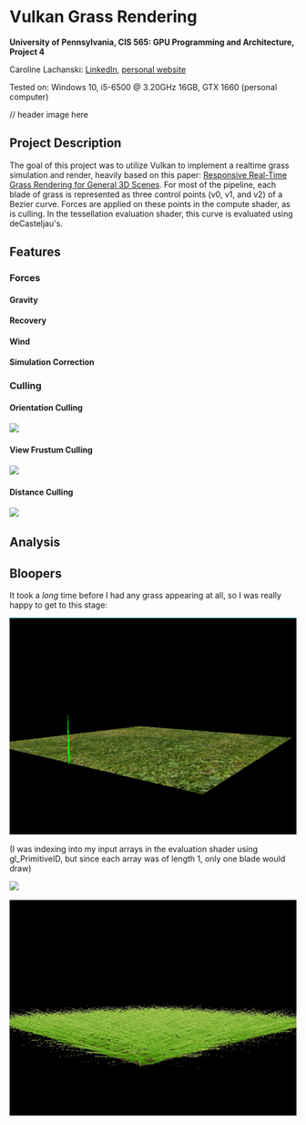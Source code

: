 # Vulkan Grass Rendering
**University of Pennsylvania, CIS 565: GPU Programming and Architecture,
Project 4**

Caroline Lachanski: [LinkedIn](https://www.linkedin.com/in/caroline-lachanski/), [personal website](http://carolinelachanski.com/)

Tested on: Windows 10, i5-6500 @ 3.20GHz 16GB, GTX 1660 (personal computer)

// header image here

## Project Description

The goal of this project was to utilize Vulkan to implement a realtime grass simulation and render, heavily based on this paper: [Responsive Real-Time Grass Rendering for General 3D Scenes](https://www.cg.tuwien.ac.at/research/publications/2017/JAHRMANN-2017-RRTG/JAHRMANN-2017-RRTG-draft.pdf). For most of the pipeline, each blade of grass is represented as three control points (v0, v1, and v2) of a Bezier curve. Forces are applied on these points in the compute shader, as is culling. In the tessellation evaluation shader, this curve is evaluated using deCasteljau's.

## Features

### Forces

#### Gravity

#### Recovery

#### Wind

#### Simulation Correction

### Culling

#### Orientation Culling

![](img/orientationCullingVis.gif)

#### View Frustum Culling

![](img/frustumCullingVis.gif)

#### Distance Culling

![](img/distanceCullingVis.gif)

## Analysis

## Bloopers

It took a *long* time before I had any grass appearing at all, so I was really happy to get to this stage:

![](img/projectFinishedNoMoreWorkNeeded.PNG)

(I was indexing into my input arrays in the evaluation shader using gl_PrimitiveID, but since each array was of length 1, only one blade would draw)

![](img/turnTheBassDown.gif)

![](img/uh.gif)
